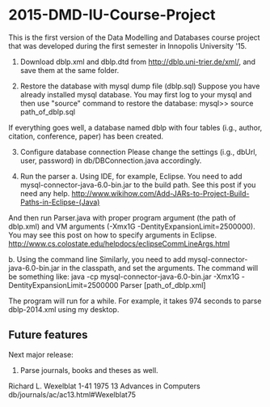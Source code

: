 # 2015-DMD-IU-Course-Project
This is the first version of the Data Modelling and Databases course project that was developed during the first semester in Innopolis University '15.

1. Download dblp.xml and dblp.dtd from http://dblp.uni-trier.de/xml/, and save them at
the same folder.


2. Restore the database with mysql dump file (dblp.sql)
Suppose you have already installed mysql database. 
You may first log to your mysql and then use "source" command to restore the database:
mysql>> source path_of_dblp.sql

If everything goes well, a database named dblp with four tables (i.g., author, citation,
conference, paper) has been created.


3. Configure database connection
Please change the settings (i.g., dbUrl, user, password) in db/DBConnection.java accordingly.


4. Run the parser
a. Using IDE, for example, Eclipse.
You need to add mysql-connector-java-6.0-bin.jar to the build path. 
See this post if you need any help.
http://www.wikihow.com/Add-JARs-to-Project-Build-Paths-in-Eclipse-(Java)

And then run Parser.java with proper program argument (the path of dblp.xml) and VM
arguments (-Xmx1G -DentityExpansionLimit=2500000). You may see this post on how to specify 
arguments in Eclipse.
http://www.cs.colostate.edu/helpdocs/eclipseCommLineArgs.html

b. Using the command line
Similarly, you need to add mysql-connector-java-6.0-bin.jar in the classpath, and set
the arguments. The command will be something like:
java -cp mysql-connector-java-6.0-bin.jar -Xmx1G -DentityExpansionLimit=2500000 Parser [path_of_dblp.xml]

The program will run for a while. For example, it takes 974 seconds to parse dblp-2014.xml using my desktop. 

## Future features

Next major release:  

1. Parse journals, books and theses as well. 

<article key="journals/ac/Wexelblat75">
<author>Richard L. Wexelblat</author>
<title>Programmed Control of Asynchronous Program Interrupts.</title>
<pages>1-41</pages>
<year>1975</year>
<volume>13</volume>
<journal>Advances in Computers</journal>
<url>db/journals/ac/ac13.html#Wexelblat75</url>
</article>